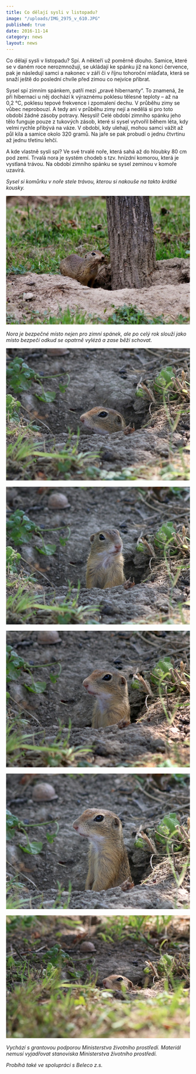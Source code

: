 ```yaml
---
title: Co dělají sysli v listopadu?
image: "/uploads/IMG_2975_v_610.JPG"
published: true
date: 2016-11-14
category: news
layout: news
---
```

Co dělají sysli v listopadu? Spí. A někteří už poměrně dlouho. Samice,
které se v daném roce nerozmnožují, se ukládají ke spánku již na konci
července, pak je následují samci a nakonec v září či v říjnu tohoroční
mláďata, která se snaží ještě do poslední chvíle před zimou co nejvíce
přibrat.

Sysel spí zimním spánkem, patří mezi „pravé hibernanty“. To znamená, že
při hibernaci u něj dochází k výraznému poklesu tělesné teploty – až na
0,2 °C, poklesu tepové frekvence i zpomalení dechu. V průběhu zimy se
vůbec neprobouzí. A tedy ani v průběhu zimy nejí a nedělá si pro toto
období žádné zásoby potravy. Nesyslí! Celé období zimního spánku jeho
tělo funguje pouze z tukových zásob, které si sysel vytvořil během léta,
kdy velmi rychle přibývá na váze. V období, kdy ulehají, mohou samci
vážit až půl kila a samice okolo 320 gramů. Na jaře se pak probudí
o jednu čtvrtinu až jednu třetinu lehčí.

A kde vlastně sysli spí? Ve své trvalé noře, která sahá až do hloubky
80 cm pod zemí. Trvalá nora je systém chodeb s tzv. hnízdní komorou,
která je vystlaná trávou. Na období zimního spánku se sysel zeminou
v komoře uzavírá.

*Sysel si komůrku v noře stele trávou, kterou si nakouše na takto krátké
kousky.*

![](/uploads/IMG_2614_610.JPG)

*Nora je bezpečné místo nejen pro zimní spánek, ale po celý rok slouží
jako místo bezpečí odkud se opatrně vylézá a zase běží schovat.*

![](/uploads/IMG_2961_610.JPG)

![](/uploads/IMG_2956_610.JPG)

![](/uploads/IMG_2975_610.JPG)

![](/uploads/IMG_2973_610.JPG)

![](/uploads/IMG_2982_610.JPG)

*Vychází s grantovou podporou Ministerstva životního prostředí. Materiál
nemusí vyjadřovat stanoviska Ministerstva životního prostředí.*

*Probíhá také ve spolupráci s Beleco z.s.*
